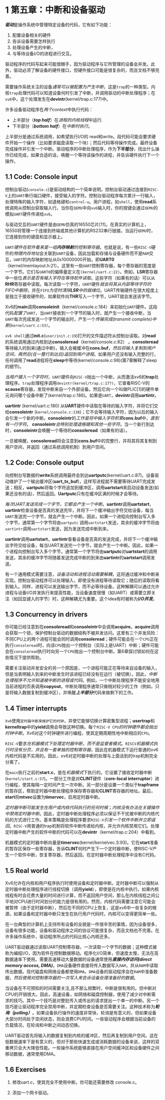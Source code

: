 # 1 第五章：中断和设备驱动

***驱动***是操作系统中管理特定设备的代码，它有如下功能：

1. 配置设备相关的硬件
2. 告诉设备需要怎样执行
3. 处理设备产生的中断，
4. 与等待设备I/O的进程进行交互。

驱动程序的代码写起来可能很棘手，因为驱动程序与它所管理的设备会并发。此外，驱动必须了解设备的硬件接口，但硬件接口可能是很复杂的，而且文档不够完善。

需要操作系统关注的设备*通常可以被配置为产生中断*，这是`trap`的一种类型。内核`trap`处理代码可以知道设备何时引发了中断，并调用驱动的中断处理程序；在`xv6`中，这个处理发生在**devintr**(kernel/trap.c:177)中。

许多设备驱动程序在*两个context*中执行代码：

- 上半部分（***top half***）在*进程的内核线程*中运行. 
- 下半部分（***bottom half***）在*中断时执行*。

上半部分是通过系统调用，如希望执行I/O的 read和write。段代码可能会要求硬件开始一个操作（比如要求磁盘读取一个块）；然后代码等待操作完成。最终设备完成操作并引发一个中断。驱动程序的中断处理程序，作为**下半部分**，找出什么操作已经完成，如果合适的话，唤醒一个等待该操作的进程，并告诉硬件执行下一个操作。

## 1.1 Code: Console input


​    控制台驱动(`console.c`)是驱动结构的一个简单说明。控制台驱动通过连接到`RISC-V`上的`UART`串行端口硬件，接受输入的字符。控制台驱动程序每次累计一行输入，处理特殊的输入字符，如退格键和`control-u`。用户进程，如`shell`，使用**read**系统调用从控制台获取输入行。当你在`QEMU`中向`xv6`输入时，你的按键会通过`QEMU`的模拟`UART`硬件传递给`xv6`。


与驱动交互的`UART`硬件是由`QEMU`仿真的16550芯片[11]。在真实的计算机上，16550将管理一个连接到终端或其他计算机的RS232串行链接。当运行`QEMU`时，它连接到你的键盘和显示器上。


`UART`*硬件在软件看来是一组**内存映射**的控制寄存器*。也就是说，有一些`RISC-V`硬件的*物理内存地址*会关联到`UART`设备，因此加载和存储与设备硬件而不是`RAM`交互。`UART`的内存映射地址从0x10000000开始，即**UART0**（kernel/memlayout.h:21）。这里有一些`UART`控制寄存器，每个寄存器的宽度是一个字节。它们与`UART0`的偏移量定义在`(kernel/uart.c:22)`。例如，**LSR**寄存器中一些位*表示是否有输入字符在等待软件读取*。这些字符（如果有的话）可以从**RHR**寄存器中读取。每次读取一个字符，`UART`硬件*就会将其从内部等待字符的FIFO中删除*，并在`FIFO`*为空时清除**LSR**中的就绪位*。UART传输硬件在很大程度上是独立于接收硬件的，如果软件向**THR**写入一个字节，UART就会发送该字节。

Xv6的**main**调用**consoleinit**（kernel/console.c:184）来初始化`UART`硬件。这段代码*配置了*`UART`，当`UART`接收到一个字节的输入时，就产生一个接收中断，当`UART`每次完成发送一个字节的输出时，产生一个*传输完成(transmit complete)中断(`kernel/uart.c:53)`*。

`xv6 shell`通过**init.c**(`user/init.c:19`)打开的文件描述符从控制台读取。对**read**的系统调用通过内核到达**consoleread**（kernel/console.c:82） 。**consoleread**等待输入的到来(通过中断)，输入会被缓冲在**cons.buf**，*然后将输入复制到用户空间，再然后(在一整行到达后)返回到用户进程*。如果用户还没有输入完整的行，任何调用了**read**进程将在**sleep**中等待(kernel/console.c:98)(第7章解释了sleep的细节)。


*当用户键入一个字符时*，`UART`硬件向`RISC-V`抛出一个中断，从而激活xv6的**trap**处理程序。`trap`处理程序调用`devintr(kernel/trap.c:177)`，它查看RISC-V的**scause**寄存器，发现中断来自一个外部设备。然后它向一个叫做PLIC[1]的硬件单元询问哪个设备中断了(kernel/trap.c:186)。如果是`UART`，**devintr**调用**uartintr**。

**uartintr** (kernel/uart.c:180) 从**UART**硬件中读取在等待的输入字符，并将它们交给**consoleintr** (`kernel/console.c:138`)；它不会等待输入字符，因为以后的输入会引发一个新的中断。**consoleintr**的*工作是将中输入字符积累***cons.buf**中，*直到有一行字符*。 **consoleintr***会特别处理退格键和其他一些字符*。当一个新行到达时，**consoleintr**会唤醒一个等待的**consoleread**（如果有的话）。


一旦被唤醒，**consoleread**将会注意到**cons.buf**中的完整行，并将其将其复制到用户空间，并返回（通过系统调用机制）到用户空间。

## 1.2 Code: Console output

​    向控制台写数据的**write**系统调用最终会到达**uartputc**(kernel/uart.c:87)。设备驱动维护了一个输出缓冲区(**uart_tx_buf**)，这样写进程就不需要等待UART完成发送；相反，**uartputc**将每个字符追加到缓冲区，调用**uartstart**来启动设备发送(如果还没有的话)，然后返回。**Uartputc**只有在缓冲区满的时候才会等待。

​    *每次UART发送完成一个字节，它都会产生一个中断*。**uartintr**调用**uartstart**，**uartintr**检查设备是否真的发送完毕，并将下一个缓冲输出字符交给设备，每当`UART`发送完一个字节，就会产生一个中断。因此，如果一个进程向控制台写入多个字节，通常第一个字节将由`uartputc` 调用`uartstart`发送，其余的缓冲字节将由`uartintr`调用`uartstart`发送，因为发送完成中断到来。

**uartintr**调用**uartstart**，**uartintr**查看设备是否真的发送完成，并将下一个缓冲输出字符交给设备，每当UART发送完一个字节，就会产生一个中断。因此，如果一个进程向控制台写入多个字节，通常第一个字节将由**uartputc**对**uartstart**的调用发送，其余的缓冲字节将随着发送完成中断的到来由**uartintr**的**uartstart**调用发送。

有一个通用模式需要注意，*设备活动和进程活动需要解耦*，这将通过缓冲和中断来实现。控制台驱动程序可以处理输入，即使没有进程等待读取它；随后的读取将看到输入。同样，进程可以发送输出字节，而不必等待设备。这种解耦可以通过允许进程与设备I/O并发执行来提高性能，当设备速度很慢（如UART）或需要立即关注（如回显键入的字节）时，这种解耦尤为重要。这个idea有时被称为***I/O并发***。

## 1.3 Concurrency in drivers

你可能已经注意到在**consoleread**和**consoleintr**中会调用**acquire**。**acquire**调用会获取一个锁，保护控制台驱动的数据结构不被并发访问。这里有三个并发风险：不同CPU上的两个进程可能会同时调用**consoleread**；硬件可能会在一个`CPU`正在执行`consoleread`时，向该`CPU`抛出一个控制台（实际上是UART）中断；硬件可能会在`consoleread`执行时向另一个`CPU`抛出一个控制台中断。第6章探讨锁如何在这些情况下提供帮助。

需要关注驱动并发安全的另一个原因是，一个进程可能正在等待来自设备的输入，但是当表明输入到来的中断发生时该进程已经没有在运行（被切换）。因此，*中断处理程序不允许知道被中断的进程或代码*。例如，一个中断处理程序不能安全地用当前进程的页表调用**copyout**。中断处理程序通常只做相对较少的工作（例如，只是将输入数据复制到缓冲区），并唤醒***上半部分***代码来做剩下的工作。


## 1.4 Timer interrupts

`Xv6`使用`定时器中断来维护它的时钟`，并使它能够切换计算密集型进程；**usertrap**和**kerneltrap**中的**yield**调用会导致这种切换。每个`RISC-V CPU`*的时钟硬件都会抛出时钟中断*。Xv6对这个时钟硬件进行编程，使其定期周期性地中断相应的`CPU`。

`RISC-V`要求*在机器模式下处理定时器中断*，*而不是监督者模式*。`RISCV`*机器模式执行时没有分页，并且有一套单独的控制寄存器*，因此在机器模式下运行普通的xv6内核代码是不实用的。因此，xv6对定时器中断的处理与上面谈到的trap机制完全分离了。


在`main`执行之前的**start.c**，是在*机器模式*下执行的。它设置了接收定时器中断(`kernel/start.c:57`)。一部分工作是对**CLINT**硬件（**core-local interruptor**）进行编程，使其每隔一定时间产生一次中断。另一部分是设置一个类似于**trapframe**的暂存区，帮助定时器中断处理程序保存寄存器和**CLINT**寄存器的地址。最后，**start**将**mtvec**设置为**timervec**，启用定时器中断。

*定时器中断可能发生在用户或内核代码执行的任何时候*；*内核没有办法在关键操作中禁用定时器中断*。因此，定时器中断处理程序必须以保证不干扰被中断的内核代码的方式进行工作。基本策略是处理程序要求`RISC-V`*引发一个软件中断并立即返回*。`RISC-V`用普通的trap机制将软件中断传递给内核，并允许内核禁用它们。处理定时器中断产生的软件中断的代码可以在**devintr**（kernel/trap.c:204）中看到。

机器模式的定时器中断向量是**timervec**(kernel/kernelvec.S:93)。它在**start**准备的暂存区保存一些寄存器，告诉**CLINT**何时产生下一个定时器中断，使RISC-V产生一个软件中断，恢复寄存器，然后返回。在定时器中断处理程序中没有C代码。

## 1.5 Real world

Xv6允许在内核和用户程序执行时使用设备和定时器中断。定时器中断可以强制从定时器中断处理程序进行线程切换（调用**yield**），即使是在内核中执行。如果内核线程有时会花费大量的时间进行计算，而不返回用户空间，那么在内核线程之间公平地对CPU进行时间划分的能力是很有用的。然而，内核代码需要注意它可能会被暂停（由于定时器中断），然后在不同的CPU上恢复，这是xv6中一些复杂的根源。如果设备和定时器中断只发生在执行用户代码时，内核可以变得更简单一些。

在一台典型的计算机上支持所有设备的全貌是一件很辛苦的事情，因为设备很多，设备有很多功能，设备和驱动程序之间的协议可能很复杂，而且文档也不完善。在许多操作系统中，驱动程序所占的代码比核心内核还多。

UART驱动器通过读取UART控制寄存器，一次读取一个字节的数据；这种模式被称为编程I/O，因为软件在控制数据移动。程序化I/O简单，但速度太慢，无法在高数据速率下使用。需要高速移动大量数据的设备通常使用***直接内存访问(direct memory access, DMA)***。`DMA`设备硬件直接将传入数据写入`RAM`，并从`RAM`中读取传出数据。现代磁盘和网络设备都使用`DMA`。`DMA`设备的驱动程序会在`RAM`中准备数据，*然后使用对控制寄存器的一次写入来告诉设备处理准备好的数据*。

当设备在不可预知的时间需要关注,且不那么频繁时，中断是很有用的。但中断对CPU的开销很大。因此，高速设备，如网络和磁盘控制器，使用了减少对中断需求的技巧。其中一个技巧是对整批传入或传出的请求提出一个单一的中断。另一个技巧是让驱动程序完全禁用中断，并定期检查设备是否需要关注。这种技术称为***轮询（polling）***。如果设备执行操作的速度非常快，轮询是有意义的，但如果设备大部分时间处于空闲状态，则会浪费CPU时间。一些驱动程序会根据当前设备的负载情况，在轮询和中断之间动态切换。

UART驱动首先将输入的数据复制到内核的缓冲区，然后再复制到用户空间。这在低数据速率下是有意义的，但对于那些快速生成或消耗数据的设备来说，这样的双重拷贝会大大降低性能。一些操作系统能够直接在用户空间缓冲区和设备硬件之间移动数据，通常使用DMA。

## 1.6 Exercises

1. 修改uart.c，使其完全不使用中断。你可能还需要修改 console.c。

2. 添加一个网卡驱动。

